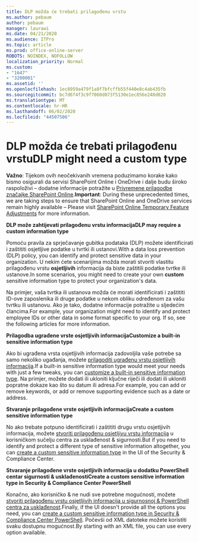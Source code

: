 ```yaml
---
title: DLP možda će trebati prilagođenu vrstu
ms.author: pebaum
author: pebaum
manager: laurawi
ms.date: 04/21/2020
ms.audience: ITPro
ms.topic: article
ms.prod: office-online-server
ROBOTS: NOINDEX, NOFOLLOW
localization_priority: Normal
ms.custom:
- "1647"
- "3200001"
ms.assetid: ''
ms.openlocfilehash: 1ec8959a479f1a8f7bfcffb55f440e8c4ab435fb
ms.sourcegitcommit: bc7d6f4f3c9f7060d073f5130e1ec856e248d020
ms.translationtype: MT
ms.contentlocale: hr-HR
ms.lasthandoff: 06/02/2020
ms.locfileid: "44507506"
---
```

# <a name="dlp-might-need-a-custom-type"></a><span data-ttu-id="a2838-102">DLP možda će trebati prilagođenu vrstu</span><span class="sxs-lookup"><span data-stu-id="a2838-102">DLP might need a custom type</span></span>

<span data-ttu-id="a2838-103">**Važno**: Tijekom ovih neočekivanih vremena poduzimamo korake kako bismo osigurali da servisi SharePoint Online i OneDrive i dalje budu široko raspoloživi – dodatne informacije potražite u [Privremene prilagodbe značajke SharePoint Online](https://aka.ms/ODSPAdjustments).</span><span class="sxs-lookup"><span data-stu-id="a2838-103">**Important**: During these unprecedented times, we are taking steps to ensure that SharePoint Online and OneDrive services remain highly available – Please visit [SharePoint Online Temporary Feature Adjustments](https://aka.ms/ODSPAdjustments) for more information.</span></span>

<span data-ttu-id="a2838-104">**DLP može zahtijevati prilagođenu vrstu informacija**</span><span class="sxs-lookup"><span data-stu-id="a2838-104">**DLP may require a custom information type**</span></span>

<span data-ttu-id="a2838-105">Pomoću pravila za sprječavanje gubitka podataka (DLP) možete identificirati i zaštititi osjetljive podatke u tvrtki ili ustanovi.</span><span class="sxs-lookup"><span data-stu-id="a2838-105">With a data loss prevention (DLP) policy, you can identify and protect sensitive data in your organization.</span></span> <span data-ttu-id="a2838-106">U nekim ćete scenarijima možda morati stvoriti vlastitu prilagođenu vrstu **osjetljivih** informacija da biste zaštitili podatke tvrtke ili ustanove.</span><span class="sxs-lookup"><span data-stu-id="a2838-106">In some scenarios, you might need to create your own **custom** sensitive information type to protect your organization's data.</span></span>

<span data-ttu-id="a2838-107">Na primjer, vaša tvrtka ili ustanova možda će morati identificirati i zaštititi ID-ove zaposlenika ili druge podatke u nekom obliku određenom za vašu tvrtku ili ustanovu. Ako je tako, dodatne informacije potražite u sljedećim člancima.</span><span class="sxs-lookup"><span data-stu-id="a2838-107">For example, your organization might need to identify and protect employee IDs or other data in some format specific to your org. If so, see the following articles for more information.</span></span>
  
 <span data-ttu-id="a2838-108">**Prilagodba ugrađene vrste osjetljivih informacija**</span><span class="sxs-lookup"><span data-stu-id="a2838-108">**Customize a built-in sensitive information type**</span></span>
  
<span data-ttu-id="a2838-109">Ako bi ugrađena vrsta osjetljivih informacija zadovoljila vaše potrebe sa samo nekoliko ugađanja, možete [prilagoditi ugrađenu vrstu osjetljivih informacija](https://docs.microsoft.com/microsoft-365/compliance/customize-a-built-in-sensitive-information-type).</span><span class="sxs-lookup"><span data-stu-id="a2838-109">If a built-in sensitive information type would meet your needs with just a few tweaks, you can [customize a built-in sensitive information type](https://docs.microsoft.com/microsoft-365/compliance/customize-a-built-in-sensitive-information-type).</span></span> <span data-ttu-id="a2838-110">Na primjer, možete dodati ili ukloniti ključne riječi ili dodati ili ukloniti popratne dokaze kao što su datum ili adresa.</span><span class="sxs-lookup"><span data-stu-id="a2838-110">For example, you can add or remove keywords, or add or remove supporting evidence such as a date or address.</span></span>
  
 <span data-ttu-id="a2838-111">**Stvaranje prilagođene vrste osjetljivih informacija**</span><span class="sxs-lookup"><span data-stu-id="a2838-111">**Create a custom sensitive information type**</span></span>
  
<span data-ttu-id="a2838-112">No ako trebate potpuno identificirati i zaštititi drugu vrstu osjetljivih informacija, možete [stvoriti prilagođenu osjetljivu vrstu informacija](https://docs.microsoft.com/microsoft-365/compliance/create-a-custom-sensitive-information-type) u korisničkom sučelju centra za usklađenost & sigurnosti.</span><span class="sxs-lookup"><span data-stu-id="a2838-112">But if you need to identify and protect a different type of sensitive information altogether, you can [create a custom sensitive information type](https://docs.microsoft.com/microsoft-365/compliance/create-a-custom-sensitive-information-type) in the UI of the Security & Compliance Center.</span></span>
  
<span data-ttu-id="a2838-113">**Stvaranje prilagođene vrste osjetljivih informacija u dodatku PowerShell centar sigurnosti & usklađenosti**</span><span class="sxs-lookup"><span data-stu-id="a2838-113">**Create a custom sensitive information type in Security & Compliance Center PowerShell**</span></span>

<span data-ttu-id="a2838-114">Konačno, ako korisničko & ne nudi sve potrebne mogućnosti, možete [stvoriti prilagođenu vrstu osjetljivih informacija u sigurnosnoj & PowerShell centra za usklađenost](https://docs.microsoft.com/microsoft-365/compliance/create-a-custom-sensitive-information-type-in-scc-powershell).</span><span class="sxs-lookup"><span data-stu-id="a2838-114">Finally, if the UI doesn't provide all the options you need, you can [create a custom sensitive information type in Security & Compliance Center PowerShell](https://docs.microsoft.com/microsoft-365/compliance/create-a-custom-sensitive-information-type-in-scc-powershell).</span></span> <span data-ttu-id="a2838-115">Počevši od XML datoteke možete koristiti svaku dostupnu mogućnost.</span><span class="sxs-lookup"><span data-stu-id="a2838-115">By starting with an XML file, you can use every option available.</span></span>
